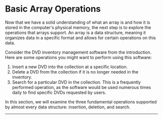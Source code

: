 # Basic Array Operations

Now that we have a solid understanding of what an array is and how it is stored in the computer's physical memory, the next step is to explore the operations that arrays support. An array is a data structure, meaning it organizes data in a specific format and allows for certain operations on this data.

Consider the DVD inventory management software from the introduction. Here are some operations you might want to perform using this software:

1. Insert a new DVD into the collection at a specific location.
2. Delete a DVD from the collection if it is no longer needed in the inventory.
3. Search for a particular DVD in the collection. This is a frequently performed operation, as the software would be used numerous times daily to find specific DVDs requested by users.

In this section, we will examine the three fundamental operations supported by almost every data structure: insertion, deletion, and search.

--- 
